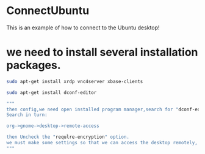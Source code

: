 # ConnectUbuntu
This is an example of how to connect to the Ubuntu desktop!

#  we need to install several installation packages.

```bash
sudo apt-get install xrdp vnc4server xbase-clients

sudo apt-get install dconf-editor

"""
then config,we need open installed program manager,search for "dconf-editor".
Search in turn:

org->gnome->desktop->remote-access 

then Uncheck the "requlre-encryption" option.
we must make some settings so that we can access the desktop remotely, very important...
"""
```
